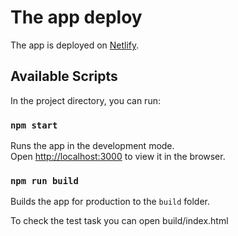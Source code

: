 # The app deploy

The app is deployed on [Netlify](https://lena-test-task-alytics.netlify.app/).

## Available Scripts

In the project directory, you can run:

### `npm start`

Runs the app in the development mode.\
Open [http://localhost:3000](http://localhost:3000) to view it in the browser.


### `npm run build`

Builds the app for production to the `build` folder.

To check the test task you can open build/index.html 
